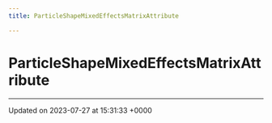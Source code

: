 ```yaml
---
title: ParticleShapeMixedEffectsMatrixAttribute

---
```


# ParticleShapeMixedEffectsMatrixAttribute





-------------------------------

Updated on 2023-07-27 at 15:31:33 +0000